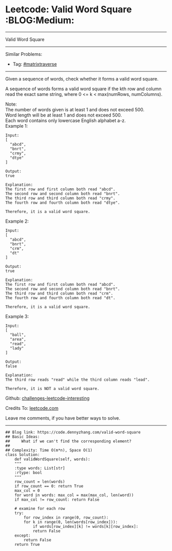 
# Leetcode: Valid Word Square     :BLOG:Medium:

---

Valid Word Square  

---

Similar Problems:  

-   Tag: [#matrixtraverse](https://code.dennyzhang.com/tag/matrixtraverse)

---

Given a sequence of words, check whether it forms a valid word square.  

A sequence of words forms a valid word square if the kth row and column read the exact same string, where 0 <= k < max(numRows, numColumns).  

Note:  
The number of words given is at least 1 and does not exceed 500.  
Word length will be at least 1 and does not exceed 500.  
Each word contains only lowercase English alphabet a-z.  
Example 1:  

    Input:
    [
      "abcd",
      "bnrt",
      "crmy",
      "dtye"
    ]
    
    Output:
    true
    
    Explanation:
    The first row and first column both read "abcd".
    The second row and second column both read "bnrt".
    The third row and third column both read "crmy".
    The fourth row and fourth column both read "dtye".
    
    Therefore, it is a valid word square.

Example 2:  

    Input:
    [
      "abcd",
      "bnrt",
      "crm",
      "dt"
    ]
    
    Output:
    true
    
    Explanation:
    The first row and first column both read "abcd".
    The second row and second column both read "bnrt".
    The third row and third column both read "crm".
    The fourth row and fourth column both read "dt".
    
    Therefore, it is a valid word square.

Example 3:  

    Input:
    [
      "ball",
      "area",
      "read",
      "lady"
    ]
    
    Output:
    false
    
    Explanation:
    The third row reads "read" while the third column reads "lead".
    
    Therefore, it is NOT a valid word square.

Github: [challenges-leetcode-interesting](https://github.com/DennyZhang/challenges-leetcode-interesting/tree/master/problems/valid-word-square)  

Credits To: [leetcode.com](https://leetcode.com/problems/valid-word-square/description/)  

Leave me comments, if you have better ways to solve.  

---

    ## Blog link: https://code.dennyzhang.com/valid-word-square
    ## Basic Ideas:
    ##     What if we can't find the corresponding element?
    ##
    ## Complexity: Time O(m*n), Space O(1)
    class Solution:
        def validWordSquare(self, words):
    	"""
    	:type words: List[str]
    	:rtype: bool
    	"""
    	row_count = len(words)
    	if row_count == 0: return True
    	max_col = 0
    	for word in words: max_col = max(max_col, len(word))
    	if max_col != row_count: return False
    
    	# examine for each row
    	try:
    	    for row_index in range(0, row_count):
    		for k in range(0, len(words[row_index])):
    		    if words[row_index][k] != words[k][row_index]:
    			return False
    	except:
    	    return False
    	return True

